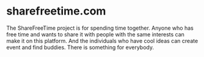# sharefreetime.com

The ShareFreeTime project is for spending time together. Anyone who has free time and wants to share it with people with the same interests can make it on this platform. And the individuals who have cool ideas can create event and find buddies. There is something for everybody.
